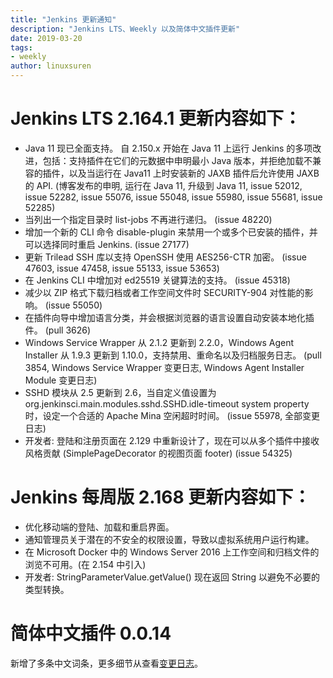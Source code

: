 ```yaml
---
title: "Jenkins 更新通知"
description: "Jenkins LTS、Weekly 以及简体中文插件更新"
date: 2019-03-20
tags:
- weekly
author: linuxsuren
---
```


# Jenkins LTS 2.164.1 更新内容如下：

* Java 11 现已全面支持。 自 2.150.x 开始在 Java 11 上运行 Jenkins 的多项改进，包括：支持插件在它们的元数据中申明最小 Java 版本，并拒绝加载不兼容的插件，以及当运行在 Java11 上时安装新的 JAXB 插件后允许使用 JAXB 的 API. (博客发布的申明, 运行在 Java 11, 升级到 Java 11, issue 52012, issue 52282, issue 55076, issue 55048, issue 55980, issue 55681, issue 52285)
* 当列出一个指定目录时 list-jobs 不再进行递归。 (issue 48220)
* 增加一个新的 CLI 命令 disable-plugin 来禁用一个或多个已安装的插件，并可以选择同时重启 Jenkins. (issue 27177)
* 更新 Trilead SSH 库以支持 OpenSSH 使用 AES256-CTR 加密。 (issue 47603, issue 47458, issue 55133, issue 53653)
* 在 Jenkins CLI 中增加对 ed25519 关键算法的支持。 (issue 45318)
* 减少以 ZIP 格式下载归档或者工作空间文件时 SECURITY-904 对性能的影响。 (issue 55050)
* 在插件向导中增加语言分类，并会根据浏览器的语言设置自动安装本地化插件。 (pull 3626)
* Windows Service Wrapper 从 2.1.2 更新到 2.2.0，Windows Agent Installer 从 1.9.3 更新到 1.10.0，支持禁用、重命名以及归档服务日志。 (pull 3854, Windows Service Wrapper 变更日志, Windows Agent Installer Module 变更日志)
* SSHD 模块从 2.5 更新到 2.6，当自定义值设置为 org.jenkinsci.main.modules.sshd.SSHD.idle-timeout system property 时，设定一个合适的 Apache Mina 空闲超时时间。 (issue 55978, 全部变更日志)
* 开发者: 登陆和注册页面在 2.129 中重新设计了，现在可以从多个插件中接收风格贡献 (SimplePageDecorator 的视图页面 footer) (issue 54325)


# Jenkins 每周版 2.168 更新内容如下：

* 优化移动端的登陆、加载和重启界面。
* 通知管理员关于潜在的不安全的权限设置，导致以虚拟系统用户运行构建。
* 在 Microsoft Docker 中的 Windows Server 2016 上工作空间和归档文件的浏览不可用。(在 2.154 中引入)
* 开发者: StringParameterValue.getValue() 现在返回 String 以避免不必要的类型转换。

# 简体中文插件 0.0.14

新增了多条中文词条，更多细节从查看[变更日志](https://github.com/jenkinsci/localization-zh-cn-plugin/blob/master/CHANGELOG.md)。
